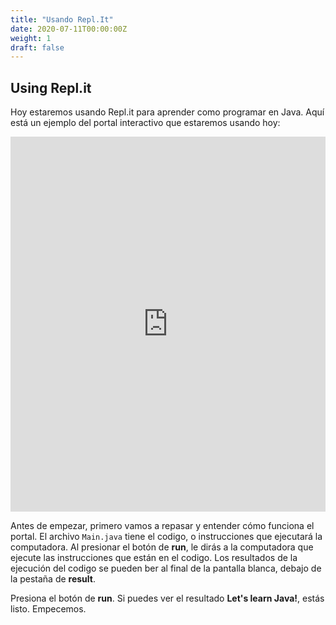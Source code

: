 ```yaml
---
title: "Usando Repl.It"
date: 2020-07-11T00:00:00Z
weight: 1
draft: false
---
```


## Using Repl.it

Hoy estaremos usando Repl.it para aprender como programar en Java. Aquí está un ejemplo del portal interactivo que estaremos usando hoy:

<iframe height="600px" width="100%" src="https://repl.it/@nuevofoundation/JavaBasicsTest?lite=true#Main.java" scrolling="no" frameborder="no" allowtransparency="true" allowfullscreen="true" sandbox="allow-forms allow-pointer-lock allow-popups allow-same-origin allow-scripts allow-modals"></iframe>

Antes de empezar, primero vamos a repasar y entender cómo funciona el portal. El archivo `Main.java` tiene el codigo, o instrucciones que ejecutará la computadora. Al presionar el botón de <b>run</b>, le dirás a la computadora que ejecute las instrucciones que están en el codigo. Los resultados de la ejecución del codigo se pueden ber al final de la pantalla blanca, debajo de la pestaña de <b>result</b>. 

Presiona el botón de <b>run</b>. Si puedes ver el resultado <b>Let's learn Java!</b>, estás listo. Empecemos.